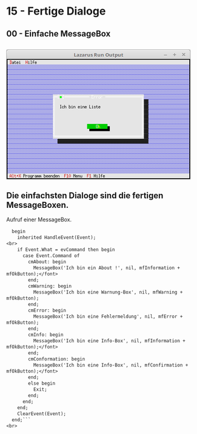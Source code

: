 # 15 - Fertige Dialoge
## 00 - Einfache MessageBox
<img src="image.png" alt="Selfhtml"><br><br>
Die einfachsten Dialoge sind die fertigen MessageBoxen.<br>
---
Aufruf einer MessageBox.<br>
```pascal>  procedure TMyApp.HandleEvent(var Event: TEvent);
  begin
    inherited HandleEvent(Event);
<br>
    if Event.What = evCommand then begin
      case Event.Command of
        cmAbout: begin
          MessageBox('Ich bin ein About !', nil, mfInformation + mfOkButton);</font>
        end;
        cmWarning: begin
          MessageBox('Ich bin eine Warnung-Box', nil, mfWarning + mfOkButton);
        end;
        cmError: begin
          MessageBox('Ich bin eine Fehlermeldung', nil, mfError + mfOkButton);
        end;
        cmInfo: begin
          MessageBox('Ich bin eine Info-Box', nil, mfInformation + mfOkButton);</font>
        end;
        cmConformation: begin
          MessageBox('Ich bin eine Info-Box', nil, mfConfirmation + mfOkButton);</font>
        end;
        else begin
          Exit;
        end;
      end;
    end;
    ClearEvent(Event);
  end;```
<br>
